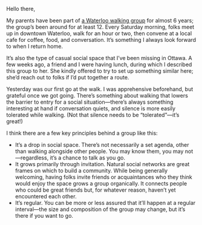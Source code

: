 Hello there,

My parents have been part of [a Waterloo walking group](https://lucascherkewski.com/hit-and-miss/90-walking-toward-a-social-summer/) for almost 6 years; the group’s been around for at least 12. Every Saturday morning, folks meet up in downtown Waterloo, walk for an hour or two, then convene at a local cafe for coffee, food, and conversation. It’s something I always look forward to when I return home.

It’s also the type of casual social space that I’ve been missing in Ottawa. A few weeks ago, a friend and I were having lunch, during which I described this group to her. She kindly offered to try to set up something similar here; she’d reach out to folks if I’d put together a route.

Yesterday was our first go at the walk. I was apprehensive beforehand, but grateful once we got going. There’s something about walking that lowers the barrier to entry for a social situation—there’s always something interesting at hand if conversation quiets, and silence is more easily tolerated while walking. (Not that silence needs to be “tolerated”—it’s great!)

I think there are a few key principles behind a group like this:

- It’s a drop in social space. There’s not necessarily a set agenda, other than walking alongside other people. You may know them, you may not—regardless, it’s a chance to talk as you go.
- It grows primarily through invitation. Natural social networks are great frames on which to build a community. While being generally welcoming, having folks invite friends or acquaintances who they think would enjoy the space grows a group organically. It connects people who could be great friends but, for whatever reason, haven’t yet encountered each other.
- It’s regular. You can be more or less assured that it’ll happen at a regular interval—the size and composition of the group may change, but it’s there if you want to go.

